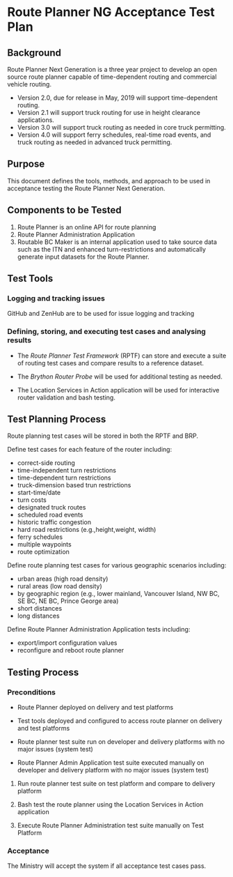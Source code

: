 # Route Planner NG Acceptance Test Plan

## Background
Route Planner Next Generation is a three year project to develop an open source route planner capable of time-dependent routing and commercial vehicle routing.

- Version 2.0, due for release in May, 2019 will support time-dependent routing. 
- Version 2.1 will support truck routing for use in height clearance applications.
- Version 3.0 will support truck routing as needed in core truck permitting.
- Version 4.0 will support ferry schedules, real-time road events, and truck routing as needed in advanced truck permitting.

## Purpose
This document defines the tools, methods, and approach to be used in acceptance testing the Route Planner Next Generation.

## Components to be Tested
1. Route Planner is an online API for route planning
2. Route Planner Administration Application
3. Routable BC Maker is an internal application used to take source data such as the ITN and enhanced turn-restrictions and automatically generate input datasets for the Route Planner.

## Test Tools

### Logging and tracking issues

GitHub and ZenHub are to be used for issue logging and tracking

### Defining, storing, and executing test cases and analysing results

- The *Route Planner Test Framework* (RPTF) can store and execute a suite of routing test cases and compare results to a reference dataset. 

- The *Brython Router Probe* will be used for additional testing as needed.

- The Location Services in Action application will be used for interactive router validation and bash testing.

## Test Planning Process

Route planning test cases will be stored in both the RPTF and BRP.

Define test cases for each feature of the router including:
 - correct-side routing
 - time-independent turn restrictions
 - time-dependent turn restrictions
 - truck-dimension based trun restrictions
 - start-time/date
 - turn costs
 - designated truck routes
 - scheduled road events
 - historic traffic congestion
 - hard road restrictions (e.g.,height,weight, width)
 - ferry schedules
 - multiple waypoints
 - route optimization
 

Define route planning test cases for various geographic scenarios including:
 - urban areas (high road density)
 - rural areas (low road density)
 - by geographic region (e.g., lower mainland, Vancouver Island, NW BC, SE BC, NE BC, Prince George area)
 - short distances
 - long distances

Define Route Planner Administration Application tests including:
 - export/import configuration values
 - reconfigure and reboot route planner


## Testing Process

### Preconditions

  * Route Planner deployed on delivery and test platforms

  * Test tools deployed and configured to access route planner on delivery and test platforms

  * Route planner test suite run on developer and delivery platforms with no major issues (system test)
  
  * Route Planner Admin Application test suite executed manually on developer and delivery platform with no major issues (system test)

1. Run route planner test suite on test platform and compare to delivery platform

2. Bash test the route planner using the Location Services in Action application

3. Execute Route Planner Administration test suite manually on Test Platform


### Acceptance

The Ministry will accept the system if all acceptance test cases pass.

